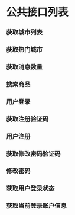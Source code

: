 # 公共接口列表

### 获取城市列表
### 获取热门城市
### 获取消息数量
### 搜索商品

### 用户登录
### 获取注册验证码
### 用户注册
### 获取修改密码验证码
### 修改密码
### 获取用户登录状态
### 获取当前登录账户信息